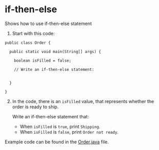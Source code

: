 # if-then-else

Shows how to use if-then-else statement

1. Start with this code:

```
public class Order {
  
  public static void main(String[] args) {
    
    boolean isFilled = false;
    
    // Write an if-then-else statement:
    
    
  }
  
}
```

2. In the code, there is an ```isFilled``` value, that represents whether the order is ready to ship.

	Write an if-then-else statement that:

	- When ```isFilled``` is ```true```, print ```Shipping```.
	- When ```isFilled``` is ```false```, print ```Order not ready```.

Example code can be found in the [Order.java](https://github.com/keldavis/Java-Practice/blob/master/Foundations/4.%20Conditionals%20and%20Control%20Flow/if-then-else/Order.java) file.